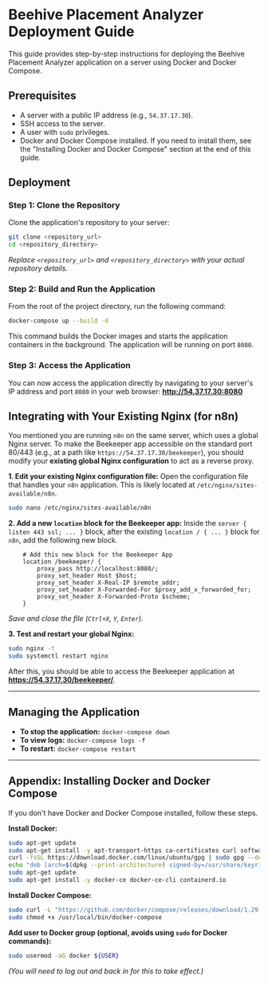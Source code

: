# Beehive Placement Analyzer Deployment Guide

This guide provides step-by-step instructions for deploying the Beehive Placement Analyzer application on a server using Docker and Docker Compose.

## Prerequisites

- A server with a public IP address (e.g., `54.37.17.30`).
- SSH access to the server.
- A user with `sudo` privileges.
- Docker and Docker Compose installed. If you need to install them, see the "Installing Docker and Docker Compose" section at the end of this guide.

## Deployment

### Step 1: Clone the Repository
Clone the application's repository to your server:
```bash
git clone <repository_url>
cd <repository_directory>
```
*Replace `<repository_url>` and `<repository_directory>` with your actual repository details.*

### Step 2: Build and Run the Application
From the root of the project directory, run the following command:
```bash
docker-compose up --build -d
```
This command builds the Docker images and starts the application containers in the background. The application will be running on port `8080`.

### Step 3: Access the Application
You can now access the application directly by navigating to your server's IP address and port `8080` in your web browser:
**http://54.37.17.30:8080**

## Integrating with Your Existing Nginx (for n8n)

You mentioned you are running `n8n` on the same server, which uses a global Nginx server. To make the Beekeeper app accessible on the standard port 80/443 (e.g., at a path like `https://54.37.17.30/beekeeper`), you should modify your **existing global Nginx configuration** to act as a reverse proxy.

**1. Edit your existing Nginx configuration file:**
Open the configuration file that handles your `n8n` application. This is likely located at `/etc/nginx/sites-available/n8n`.
```bash
sudo nano /etc/nginx/sites-available/n8n
```

**2. Add a new `location` block for the Beekeeper app:**
Inside the `server { listen 443 ssl; ... }` block, after the existing `location / { ... }` block for `n8n`, add the following new block.

```nginx
    # Add this new block for the Beekeeper App
    location /beekeeper/ {
        proxy_pass http://localhost:8080/;
        proxy_set_header Host $host;
        proxy_set_header X-Real-IP $remote_addr;
        proxy_set_header X-Forwarded-For $proxy_add_x_forwarded_for;
        proxy_set_header X-Forwarded-Proto $scheme;
    }
```
*Save and close the file (`Ctrl+X`, `Y`, `Enter`).*

**3. Test and restart your global Nginx:**
```bash
sudo nginx -t
sudo systemctl restart nginx
```

After this, you should be able to access the Beekeeper application at **https://54.37.17.30/beekeeper/**.

---

## Managing the Application

- **To stop the application:** `docker-compose down`
- **To view logs:** `docker-compose logs -f`
- **To restart:** `docker-compose restart`

---

## Appendix: Installing Docker and Docker Compose

If you don't have Docker and Docker Compose installed, follow these steps.

**Install Docker:**
```bash
sudo apt-get update
sudo apt-get install -y apt-transport-https ca-certificates curl software-properties-common
curl -fsSL https://download.docker.com/linux/ubuntu/gpg | sudo gpg --dearmor -o /usr/share/keyrings/docker-archive-keyring.gpg
echo "deb [arch=$(dpkg --print-architecture) signed-by=/usr/share/keyrings/docker-archive-keyring.gpg] https://download.docker.com/linux/ubuntu $(lsb_release -cs) stable" | sudo tee /etc/apt/sources.list.d/docker.list > /dev/null
sudo apt-get update
sudo apt-get install -y docker-ce docker-ce-cli containerd.io
```

**Install Docker Compose:**
```bash
sudo curl -L "https://github.com/docker/compose/releases/download/1.29.2/docker-compose-$(uname -s)-$(uname -m)" -o /usr/local/bin/docker-compose
sudo chmod +x /usr/local/bin/docker-compose
```

**Add user to Docker group (optional, avoids using `sudo` for Docker commands):**
```bash
sudo usermod -aG docker ${USER}
```
*(You will need to log out and back in for this to take effect.)*